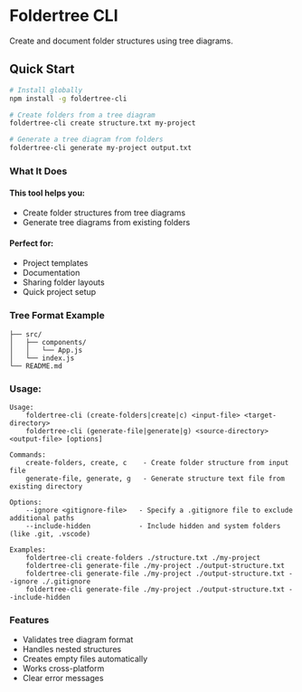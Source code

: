 # Foldertree CLI

Create and document folder structures using tree diagrams.

## Quick Start

```bash
# Install globally
npm install -g foldertree-cli

# Create folders from a tree diagram
foldertree-cli create structure.txt my-project

# Generate a tree diagram from folders
foldertree-cli generate my-project output.txt
```

### What It Does

#### This tool helps you:
* Create folder structures from tree diagrams
* Generate tree diagrams from existing folders

#### Perfect for:
* Project templates
* Documentation
* Sharing folder layouts
* Quick project setup

### Tree Format Example
```text
├── src/
│   ├── components/
│   │   └── App.js
│   └── index.js
└── README.md
```

### Usage:
```
Usage:
    foldertree-cli (create-folders|create|c) <input-file> <target-directory>
    foldertree-cli (generate-file|generate|g) <source-directory> <output-file> [options]

Commands:
    create-folders, create, c    - Create folder structure from input file
    generate-file, generate, g   - Generate structure text file from existing directory

Options:
    --ignore <gitignore-file>   - Specify a .gitignore file to exclude additional paths
    --include-hidden            - Include hidden and system folders (like .git, .vscode)

Examples:
    foldertree-cli create-folders ./structure.txt ./my-project
    foldertree-cli generate-file ./my-project ./output-structure.txt
    foldertree-cli generate-file ./my-project ./output-structure.txt --ignore ./.gitignore
    foldertree-cli generate-file ./my-project ./output-structure.txt --include-hidden
```

### Features
* Validates tree diagram format
* Handles nested structures
* Creates empty files automatically
* Works cross-platform
* Clear error messages

